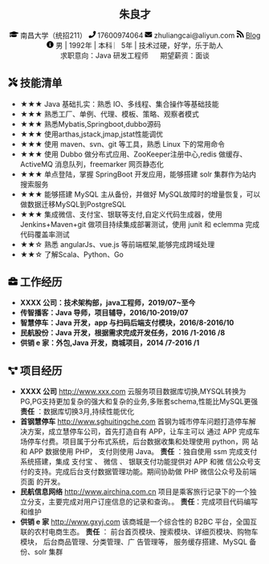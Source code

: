  <center>
     <h2>朱良才</h2>
     <div>
         <span>
             <img src="assets/graduation-cap-solid.svg" width="18px">
             南昌大学（统招211）
         </span>
         <span>
             <img src="assets/phone-solid.svg" width="14px">
             17600974064
         </span>
         <span>
             <img src="assets/envelope-solid.svg" width="14px">
             zhuliangcai@aliyun.com
         </span>
         <!-- <span>
             <img src="assets/github-brands.svg" width="14px">
             <a href="https://github.com/zhuliangcai">zhuliangcai</a>
         </span> -->
         <span>
             <img src="assets/rss-solid.svg" width="14px">
             <a href="https://zhuliangcai.github.io">Blog</a>
         </span>    
         <br/>
         <span>
           <img src="assets/info-circle-solid.svg" width="14px">
           男 | 1992年 | 本科 ︳5年 | 技术过硬，好学，乐于助人
           <br/>
            求职意向：Java 研发工程师   &nbsp;&nbsp;&nbsp;&nbsp;  期望薪资：面谈
         </span>
     </div>
 </center>

## <img src="assets/tools-solid.svg" width="18px"> 技能清单

- ★★★ Java 基础扎实：熟悉 IO、多线程、集合操作等基础技能
- ★★★ 熟悉工厂、单例、代理、模板、策略、观察者模式 
- ★★★ 熟悉Mybatis,Springboot,dubbo源码
- ★★★ 使用arthas,jstack,jmap,jstat性能调优
- ★★★ 使用 maven、svn、git 等工具，熟悉 Linux 下的常用命令
- ★★★ 使用 Dubbo 做分布式应用、ZooKeeper注册中心,redis 做缓存、ActiveMQ 消息队列，freemarker 网页静态化
- ★★★ 单点登陆，掌握 SpringBoot 开发应用，能够搭建 solr 集群作为站内搜索服务
- ★★★ 能够搭建 MySQL 主从备份，并做好 MySQL故障时的增量恢复，可以做数据迁移MySQL到PostgreSQL
- ★★★ 集成微信、支付宝、银联等支付,自定义代码生成器，使用 Jenkins+Maven+git 做项目持续集成部署测试，使用 junit 和 eclemma 完成代码覆盖率测试
- ★★☆ 熟悉 angularJs、vue.js 等前端框架,能够完成跨域处理
- ★★☆ 了解Scala、Python、Go

## <img src="assets/briefcase-solid.svg" width="18px"> 工作经历

- **XXXX 公司：技术架构部，java工程师，2019/07~至今**
- **传智播客：Java 导师，项目辅导，2016/10-2019/07**
- **智慧停车：Java 开发，app 与扫码后端支付模块，2016/8-2016/10**
- **民航股份：Java 开发，根据需求完成开发任务，2016 /1-2016 /8**
- **供销 e 家：外包,Java 开发，商城项目，2014 /7-2016 /1**

## <img src="assets/project-diagram-solid.svg" width="18px"> 项目经历

- **XXXX 公司** http://www.xxx.com
云服务项目数据库切换,MYSQL转换为PG,PG支持更加复杂的强大和复杂的业务,多账套schema,性能比MySQL更强
**责任** ：数据库切换3月,持续性能优化
- **首钢慧停车** http://www.sghuitingche.com
首钢为城市停车问题打造停车解决方案，成立慧停车公司，首先打造自有 APP，让车主可以
通过 APP 完成车场停车付费。项目属于分布式系统，后台数据收集和处理使用 python，网
站和 APP 数据使用 PHP， 支付则使用 Java。
**责任** ：独自使用 ssm 完成支付系统搭建，集成 支付宝 、 微信 、 银联支付功能提供对 APP 和微
信公众号支付的支持。完成后台支付数据管理功能。期间协助做 PHP 微信公众号及前端页面
的开发。
- **民航信息网络** http://www.airchina.com.cn
项目是乘客旅行记录下的一个独立分支，主要完成对用户订座信息的记录和查询。。
**责任**：完成项目代码编写和维护
- **供销 e 家** http://www.gxyj.com
该商城是一个综合性的 B2BC 平台，全国互联的农村电商生态。
**责任** ： 前台首页模块、搜索模块、详细页模块、购物车模块， 后台商品管理、分类管理、广
告管理等， 服务缓存搭建、MySQL 备份、solr 集群

